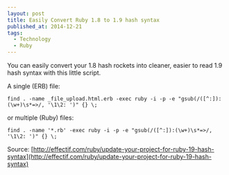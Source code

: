 ```yaml
---
layout: post
title: Easily Convert Ruby 1.8 to 1.9 hash syntax
published_at: 2014-12-21
tags:
  - Technology
  - Ruby
---
```


You can easily convert your 1.8 hash rockets into cleaner, easier to read 1.9 hash syntax with this little script.

A single (ERB) file:
```
find . -name _file_upload.html.erb -exec ruby -i -p -e "gsub(/([^:]):(\w+)\s*=>/, '\1\2: ')" {} \;
```

or multiple (Ruby) files:

```
find . -name '*.rb' -exec ruby -i -p -e "gsub(/([^:]):(\w+)\s*=>/, '\1\2: ')" {} \;
```

Source: [http://effectif.com/ruby/update-your-project-for-ruby-19-hash-syntax](http://effectif.com/ruby/update-your-project-for-ruby-19-hash-syntax)
